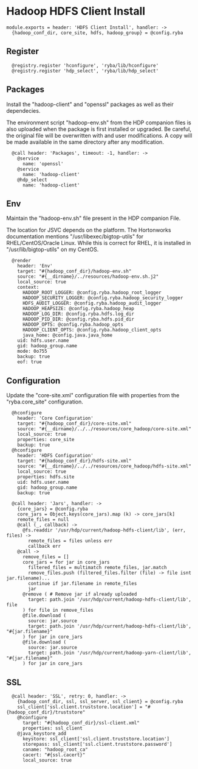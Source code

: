 
# Hadoop HDFS Client Install

    module.exports = header: 'HDFS Client Install', handler: ->
      {hadoop_conf_dir, core_site, hdfs, hadoop_group} = @config.ryba

## Register

      @registry.register 'hconfigure', 'ryba/lib/hconfigure'
      @registry.register 'hdp_select', 'ryba/lib/hdp_select'

## Packages

Install the "hadoop-client" and "openssl" packages as well as their
dependecies.

The environment script "hadoop-env.sh" from the HDP companion files is also
uploaded when the package is first installed or upgraded. Be careful, the
original file will be overwritten with and user modifications. A copy will be
made available in the same directory after any modification.

      @call header: 'Packages', timeout: -1, handler: ->
        @service
          name: 'openssl'
        @service
          name: 'hadoop-client'
        @hdp_select
          name: 'hadoop-client'

## Env

Maintain the "hadoop-env.sh" file present in the HDP companion File.

The location for JSVC depends on the platform. The Hortonworks documentation
mentions "/usr/libexec/bigtop-utils" for RHEL/CentOS/Oracle Linux. While this is
correct for RHEL, it is installed in "/usr/lib/bigtop-utils" on my CentOS.

      @render
        header: 'Env'
        target: "#{hadoop_conf_dir}/hadoop-env.sh"
        source: "#{__dirname}/../resources/hadoop-env.sh.j2"
        local_source: true
        context:
          HADOOP_ROOT_LOGGER: @config.ryba.hadoop_root_logger
          HADOOP_SECURITY_LOGGER: @config.ryba.hadoop_security_logger
          HDFS_AUDIT_LOGGER: @config.ryba.hadoop_audit_logger
          HADOOP_HEAPSIZE: @config.ryba.hadoop_heap
          HADOOP_LOG_DIR: @config.ryba.hdfs.log_dir
          HADOOP_PID_DIR: @config.ryba.hdfs.pid_dir
          HADOOP_OPTS: @config.ryba.hadoop_opts
          HADOOP_CLIENT_OPTS: @config.ryba.hadoop_client_opts
          java_home: @config.java.java_home
        uid: hdfs.user.name
        gid: hadoop_group.name
        mode: 0o755
        backup: true
        eof: true

## Configuration

Update the "core-site.xml" configuration file with properties from the
"ryba.core_site" configuration.

      @hconfigure
        header: 'Core Configuration'
        target: "#{hadoop_conf_dir}/core-site.xml"
        source: "#{__dirname}/../../resources/core_hadoop/core-site.xml"
        local_source: true
        properties: core_site
        backup: true
      @hconfigure
        header: 'HDFS Configuration'
        target: "#{hadoop_conf_dir}/hdfs-site.xml"
        source: "#{__dirname}/../../resources/core_hadoop/hdfs-site.xml"
        local_source: true
        properties: hdfs.site
        uid: hdfs.user.name
        gid: hadoop_group.name
        backup: true

      @call header: 'Jars', handler: ->
        {core_jars} = @config.ryba
        core_jars = Object.keys(core_jars).map (k) -> core_jars[k]
        remote_files = null
        @call (_, callback) ->
          @fs.readdir '/usr/hdp/current/hadoop-hdfs-client/lib', (err, files) ->
            remote_files = files unless err
            callback err
        @call ->
          remove_files = []
          core_jars = for jar in core_jars
            filtered_files = multimatch remote_files, jar.match
            remove_files.push (filtered_files.filter (file) -> file isnt jar.filename)...
            continue if jar.filename in remote_files
            jar
          @remove ( # Remove jar if already uploaded
            target: path.join '/usr/hdp/current/hadoop-hdfs-client/lib', file
          ) for file in remove_files
          @file.download (
            source: jar.source
            target: path.join '/usr/hdp/current/hadoop-hdfs-client/lib', "#{jar.filename}"
          ) for jar in core_jars
          @file.download (
            source: jar.source
            target: path.join '/usr/hdp/current/hadoop-yarn-client/lib', "#{jar.filename}"
          ) for jar in core_jars

## SSL

      @call header: 'SSL', retry: 0, handler: ->
        {hadoop_conf_dir, ssl, ssl_server, ssl_client} = @config.ryba
        ssl_client['ssl.client.truststore.location'] = "#{hadoop_conf_dir}/truststore"
        @hconfigure
          target: "#{hadoop_conf_dir}/ssl-client.xml"
          properties: ssl_client
        @java_keystore_add
          keystore: ssl_client['ssl.client.truststore.location']
          storepass: ssl_client['ssl.client.truststore.password']
          caname: "hadoop_root_ca"
          cacert: "#{ssl.cacert}"
          local_source: true
